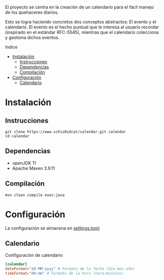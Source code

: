 El proyecto se centra en la creación de un calendario para el fácil manejo de los quehaceres diarios.

Esto se logra haciendo concretos dos conceptos abstractos: El evento y el calendario. El evento es el hecho puntual que le interesa al usuario recordar (inspirado en el estándar RFC-5545), mientras que el calendario colecciona y gestiona dichos eventos.

Indice
* [Instalación](#Instalación)
    * [Instrucciones](#Instrucciones)
    * [Dependencias](#Dependencias)
    * [Compilación](#Compilación)
* [Configuración](#Configuración)
    * [Calendario](#Calendario)

# Instalación
## Instrucciones
```
git clone https://www.schiz0idcat/calendar.git calendar
cd calendar
```

## Dependencias
- openJDK 11
- Apache Maven 3.9.11

## Compilación
```
mvn clean compile exec:java
```

# Configuración
La configuración se almacena en [settings.toml](./resources/settings.toml)

## Calendario
Configuración de calendario

```toml
[calendar]
dateFormat="dd-MM-yyyy" # Formato de la fecha (día-mes-año)
timeFormat="HH:mm" # Formato de la hora (hora:minutos)
```
